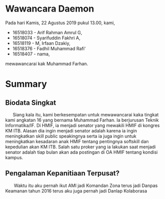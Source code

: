 # Wawancara Daemon
Pada hari Kamis, 22 Agustus 2019 pukul 13.00, kami,
- 16518033 - Arif Rahman Amrul G,
- 16518074 - Syarifuddin Fakhri A,
- 16518119 - M, Irfaan Dzakiy,
- 16518376 - Fadhil Muhammad Rafi'
- 16518407 - nama,

mewawancarai kak Muhammad Farhan.

# Summary
## Biodata Singkat
&nbsp;&nbsp;&nbsp;&nbsp;&nbsp;&nbsp;Siang kala itu, kami berkesempatan untuk mewawancarai kaka tingkat kami angkatan 16 yang bernama Muhammad Farhan. Ia berjurusan Teknik Informatika/IF. Di HMIF, ia menjadi senator yang mewakili HMIF di kongres KM ITB. Alasan dia ingin menjadi senator adalah karena ia ingin meningkatkan skill public speakingnya serta ia juga ingin untuk meningkatkan kesadaran anak HMIF tentang pentingnya softskill dan kepedulian akan KM ITB. Salah satu proker yang ia lakukan saat menjadi senator adalah tiap bulan akan ada postingan di OA HMIF tentang kondisi kampus.

## Pengalaman Kepanitiaan Terpusat?
&nbsp;&nbsp;&nbsp;&nbsp;&nbsp;&nbsp; Waktu itu aku pernah ikut AMI jadi Komandan Zona terus jadi Danpas Keamanan tahun 2016 terus aku juga
pernah jadi Danlap Kolaborasa
